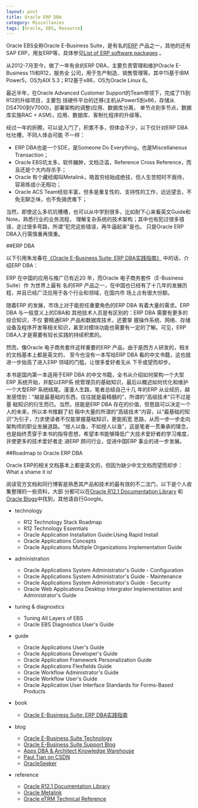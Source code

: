 ```yaml
---
layout: post
title: Oracle ERP DBA
category: Miscellanies
tags: [Oracle, EBS, Resource]
---
```


Oracle EBS全称Oracle E-Business Suite，是有名的[ERP](http://en.wikipedia.org/wiki/Enterprise_resource_planning)
产品之一，其他的还有SAP ERP，用友ERP等，具体参见[List of ERP software packages](http://en.wikipedia.org/wiki/List_of_ERP_software_packages) 。

从2012-7月至今，做了一年有余的ERP DBA，主要负责管理和维护Oracle E-Business 11i和R12，服务全
公司，用于生产制造、销售管理等。其中11i基于IBM Power5，OS为AIX 5.3；R12基于x86，OS为Oracle Linux 6。

最近半年，在Oracle Advanced Customer Support的Team带领下，完成了11i到R12的升级项目，主要包
括硬件平台的迁移(主机从Power5到x86，存储从DS4700到V7000)，部署架构的调整(应用、数据库分离，
单节点到多节点，数据库实施RAC + ASM)，应用、数据库、客制化程序的升级等。

经过一年的折腾，可以说入门了，积累不多，但体会不少，以下仅针对ERP DBA吐吐槽，不同人体会可能
不一样：

* ERP DBA也是一个SDE，是Someone Do Everything，也是Miscellaneous Transaction；
* Oracle EBS坑太多，软件臃肿，文档泛滥，Reference Cross Reference，而且还是个大内存杀手；
* Oracle 有个藏经阁叫Metalink，皓首穷经始成绝技，但人生苦短时不我待，容易练成小无相功；
* Oracle ACS Team经验丰富，但多是重复性的、支持性的工作，远远望去，不免无聊乏味，也不免骑虎难下；

当然，即使这么多坑坑槽槽，也可以从中学到很多，比如耐下心来看英文Guide和Note，熟悉行业的业务流程，
理解复杂系统的技术架构；其中也有犯过很多错误，走过很多弯路，所谓“犯完这些错误，再牛逼起来”是也。
只是Oracle ERP DBA入行需慎重再慎重。

##ERP DBA

以下引用朱龙春在[《Oracle E-Business Suite: ERP DBA实践指南》]((http://book.douban.com/subject/10795733/))
中的话，介绍ERP DBA：

ERP 在中国的应用与推广已有近20 年，而Oracle 电子商务套件（E-Business Suite）作 为世界上最有
名的ERP 产品之一，在中国也已经有了十几年的发展历程，并且已经广泛应用于各个行业和领域，在国内市
场上占有很大份额。
	
随着ERP 的发展，市场上对于能担任重要角色的ERP DBA 有着大量的需求。ERP DBA 与一般意义上的DBA和
其他技术人员是有区别的：ERP DBA 需要有更多的综合知识，不仅 要精通ERP 产品和数据库技术，还要掌
握操作系统、网络、存储设备及程序开发等相关知识，甚至对模块功能也需要有一定的了解。可见，ERP 
DBA人才是需要有较长实践的持续积累的。
	
然而，像Oracle 电子商务套件这样重要的ERP 产品，由于是西方人研发的，相关的文档基本上都是英文的，
至今也没有一本写给ERP DBA 看的中文书籍，这也就进一步抬高了进入ERP 领域的门槛，让很多爱好者无从
下手或望而却步。
	
本书是国内第一本适用于ERP DBA 的中文书籍，全书从介绍如何架构一个大型ERP 系统开始，并配以ERP系
统管理员的基础知识，最后以概述如何优化和维护一个大型ERP 系统结尾。漫漫人生路，笔者总结自己十几
年的ERP 从业经历，越发感悟到：“越是最基础的东西，往往就是最精髓的”，所谓的“高级技术”只不过是基
础知识的衍生而已。当然，技能是ERP DBA 存在的价值，但思路可以决定一个人的未来，所以本书推翻了初
稿中大量的所谓的“高级技术”内容，以“最基础的知识”为引子，力求使读者不仅能掌握基础知识，更能拓宽
思路，从而一步一步走向架构师的职业发展道路。“授人以鱼，不如授人以渔”，这是笔者一贯秉承的理念，
也是始终贯穿于本书的指导思想，希望本书能够降低广大技术爱好者的学习难度，并使更多的技术爱好者走
进ERP 顾问行业，促进中国ERP 事业的进一步发展。

##Roadmap to Oracle ERP DBA

Oracle ERP的相关文档基本上都是英文的，但因为缺少中文文档而望而却步：What a shame it is!

阅读官方文档和同行博客是熟悉其产品和技术的最有效的不二法门，以下是个人收集整理的一些资料，大部
分都可以在[Oracle R12.1 Documentation Library](http://docs.oracle.com/cd/B53825_08/current/html/docset.html)
和[Oracle Blogs](https://blogs.oracle.com/)中找到，其他请自行Google。

* technology	

	* R12 Technology Stack Roadmap
	* R12 Technology Essentials
	* Oracle Application Installation Guide:Using Rapid Install
	* Oracle Applications Concepts
	* Oracle Applications Multiple Organizations Implementation Guide

* administration	

	* Oracle Applications System Administrator's Guide - Configuration
	* Oracle Applications System Administrator's Guide - Maintenance
	* Oracle Applications System Administrator's Guide - Security
	* Oracle Web Applications Desktop Intergrator Implementation and Administrator's Guide

* tuning & diagnostics

	* Tuning All Layers of EBS
	* Oracle EBS Diagnostics User's Guide

* guide

	* Oracle Applications User's Guide
	* Oracle Applications Developer's Guide
	* Oracle Application Framework Personalization Guide
	* Oracle Applications Flexfields Guide
	* Oracle Workflow Administrator's Guide
	* Oracle Workflow User's Guide
	* Oracle Application User Interface Standards for Forms-Based Products

* book
    
	* [Oracle E-Business Suite: ERP DBA实践指南](http://book.douban.com/subject/10795733/)

* blog

	* [Oracle E-Business Suite Technology](https://blogs.oracle.com/stevenChan/)
	* [Oracle E-Business Suite Support Blog](https://blogs.oracle.com/ebs/)
	* [Apps DBA & Architect Knowledge Warehouse](https://blogs.oracle.com/longchun/)
	* [Paul Tian on CSDN](http://blog.csdn.net/pan_tian)
	* [OracleSeeker](http://oracleseeker.com/)

* reference

	* [Oracle R12.1 Documentation Library](http://docs.oracle.com/cd/B53825_08/current/html/docset.html)
	* [Oracle Metalink](https://support.oracle.com)
	* [Oracle eTRM Technical Reference](http://etrm.oracle.com/pls/etrm/etrm_search.search)